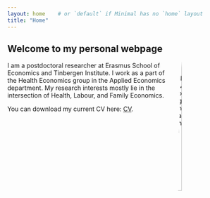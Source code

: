 ```yaml
---
layout: home    # or `default` if Minimal has no `home` layout
title: "Home"
---
```


<div style="float: right; margin: 0 0 1rem 1rem; max-width: 200px;">
  <img src="{https://vahid-moghani89.github.io/graphics/9ca4446a62b3a82a649edf944974ca08-768x1151.jpg}" alt="Vahid Moghani" style="width: 30%; height: auto; border-radius: 50%;" />
</div>

## Welcome to my personal webpage

I am a postdoctoral researcher at Erasmus School of Economics and Tinbergen Institute. I work as a part of the Health Economics group in the Applied Economics department. My research interests mostly lie in the intersection of Health, Labour, and Family Economics.

You can download my current CV here: [CV](/documents/CV.pdf).
